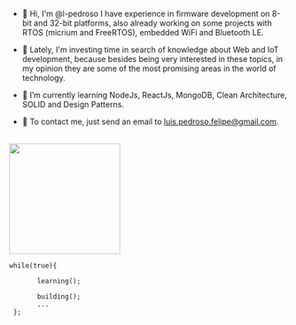 - 👋 Hi, I'm @l-pedroso I have experience in firmware development on 8-bit and 32-bit platforms, also already working on some projects with RTOS (micrium and FreeRTOS), embedded WiFi and Bluetooth LE.

- 📖 Lately, I'm investing time in search of knowledge about Web and IoT development, because besides being very interested in these topics, in my opinion they are some of the most promising areas in the world of technology.

- 🚀 I’m currently learning NodeJs, ReactJs, MongoDB, Clean Architecture, SOLID and Design Patterns.

- 📩 To contact me, just send an email to luis.pedroso.felipe@gmail.com.

<br> 
 
<img src="https://media.giphy.com/media/L8K62iTDkzGX6/giphy.gif" width="200" height="auto"  />


<!---
l-pedroso/l-pedroso is a ✨ special ✨ repository because its `README.md` (this file) appears on your GitHub profile.
You can click the Preview link to take a look at your changes.
--->

<pre><code>while(true){ 

       learning();  
   
       building();
       ...
 };<pre><code>
